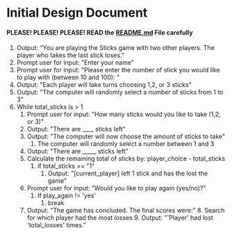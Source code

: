 # Initial Design Document
#### PLEASE! PLEASE! PLEASE! READ the [README.md](README.md) File carefully

1. Output: "You are playing the Sticks game with two other players. The player who takes the last stick loses."
2. Prompt user for input: "Enter your name"
3. Prompt user for input: "Please enter the number of stick you would like to play with (between 10 and 100): "
4. Output: "Each player will take turns choosing 1,2, or 3 sticks"
5. Output: "The computer will randomly select a number of sticks from 1 to 3"
6. While total_sticks is > 1
   1. Prompt user for input: "How many sticks would you like to take (1,2, or 3)"
   2. Output: "There are ____ sticks left"
   3. Output: "The computer will now choose the amount of sticks to take"
      1. The computer will randomly select a number between 1 and 3
   4. Output: "There are _____ sticks left"
   5. Calculate the remaining total of sticks by: player_choice - total_sticks
      1. if total_sticks == "1"
         1. Output: "[current_player] left 1 stick and has the lost the game"
   6. Prompt user for input: "Would you like to play again (yes/no)?"
      1. If play_again != 'yes'
         1. break
   7. Output: "The game has concluded. The final scores were:"
      8. Search for which player had the most losses
         9. Output: "'Player' had lost 'total_losses' times."